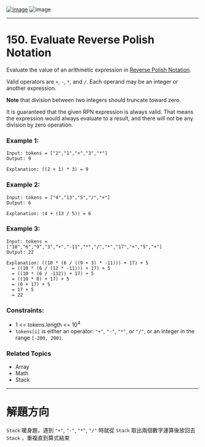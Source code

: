 [![image](https://img.shields.io/badge/Leetcode-Link-blue?logo=leetcode)](https://leetcode.com/problems/evaluate-reverse-polish-notation/)
![image](https://img.shields.io/badge/Difficulty-Medium-yellow)

---

# 150. Evaluate Reverse Polish Notation

Evaluate the value of an arithmetic expression in [Reverse Polish Notation](https://en.wikipedia.org/wiki/Reverse_Polish_notation).

Valid operators are `+`, `-`, `*`, and `/`. Each operand may be an integer or another expression.

**Note** that division between two integers should truncate toward zero.

It is guaranteed that the given RPN expression is always valid. That means the expression would always evaluate to a result, and there will not be any division by zero operation.

### Example 1:

```
Input: tokens = ["2","1","+","3","*"]
Output: 9

Explanation: ((2 + 1) * 3) = 9
```

### Example 2:

```
Input: tokens = ["4","13","5","/","+"]
Output: 6

Explanation: (4 + (13 / 5)) = 6
```

### Example 3:

```
Input: tokens = ["10","6","9","3","+","-11","*","/","*","17","+","5","+"]
Output: 22

Explanation: ((10 * (6 / ((9 + 3) * -11))) + 17) + 5
  = ((10 * (6 / (12 * -11))) + 17) + 5
  = ((10 * (6 / -132)) + 17) + 5
  = ((10 * 0) + 17) + 5
  = (0 + 17) + 5
  = 17 + 5
  = 22
```

### Constraints:

- 1 <= tokens.length <= $10^4$
- `tokens[i]` is either an operator: `"+"`, `"-"`, `"*"`, or `"/"`, or an integer in the range `[-200, 200]`.

### Related Topics

- Array
- Math
- Stack
  
---

# 解題方向

`Stack` 暖身題，遇到 `"+"`, `"-"`, `"*"`, `"/"` 時就從 `Stack` 取出兩個數字運算後放回去 `Stack` ，重複直到算式結束
